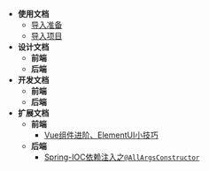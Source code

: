 - **使用文档**
  - [导入准备](docs/install/01ready.md)
  - [导入项目](docs/install/02install.md)
- **设计文档**
  - **前端**
  - **后端**
- **开发文档**
  - **前端**
  - **后端**
- **扩展文档**
  - **前端**
    - [Vue组件进阶、ElementUI小技巧](docs/expand/app/vue-components.md)
  - **后端**
    - [Spring-IOC依赖注入之`@AllArgsConstructor`](docs/expand/api/ioc-dependency-injection.md)

